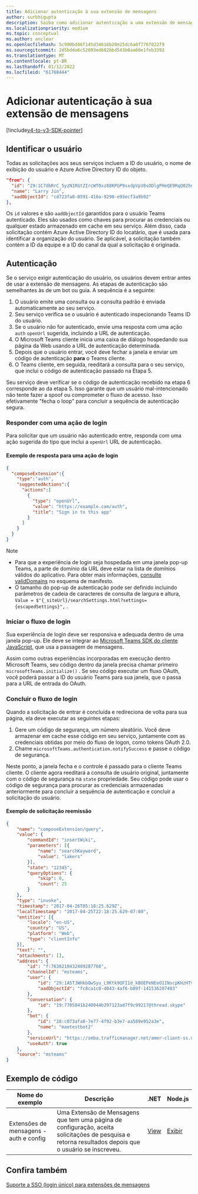 ```yaml
---
title: Adicionar autenticação à sua extensão de mensagens
author: surbhigupta
description: Saiba como adicionar autenticação a uma extensão de mensagens usando exemplos de código e exemplos
ms.localizationpriority: medium
ms.topic: conceptual
ms.author: anclear
ms.openlocfilehash: 5c990bd46f145d34616b20e25dc6a0f776f022f9
ms.sourcegitcommit: 2d5bdda6c52693ed682bbd543b0aa66e1feb3392
ms.translationtype: MT
ms.contentlocale: pt-BR
ms.lasthandoff: 01/12/2022
ms.locfileid: "61768444"
---
```

# <a name="add-authentication-to-your-messaging-extension"></a>Adicionar autenticação à sua extensão de mensagens

[!include[v4-to-v3-SDK-pointer](~/includes/v4-to-v3-pointer-me.md)]

## <a name="identify-the-user"></a>Identificar o usuário

Todas as solicitações aos seus serviços incluem a ID do usuário, o nome de exibição do usuário e Azure Active Directory ID do objeto.

```json
"from": {
  "id": "29:1C7dbRrC_5yzN1RGtZIrcWT0xz88KPGP9sxdpVpV8sODlgPHeQE9RqQ02hnpuKzy6zZ-AaZx6swUOMj_Dsdse3TQ4sIaeebbFBF-VgjJy_nY",
  "name": "Larry Jin",
  "aadObjectId": "cd723fa0-0591-416a-9290-e93ecf3a9b92"
},
```

Os `id` valores e são `aadObjectId` garantidos para o usuário Teams autenticado. Eles são usados como chaves para procurar as credenciais ou qualquer estado armazenado em cache em seu serviço. Além disso, cada solicitação contém Azure Active Directory ID do locatário, que é usada para identificar a organização do usuário. Se aplicável, a solicitação também contém a ID da equipe e a ID do canal da qual a solicitação é originada.

## <a name="authentication"></a>Autenticação

Se o serviço exigir autenticação do usuário, os usuários devem entrar antes de usar a extensão de mensagens. As etapas de autenticação são semelhantes às de um bot ou guia. A sequência é a seguinte:

1. O usuário emite uma consulta ou a consulta padrão é enviada automaticamente ao seu serviço.
1. Seu serviço verifica se o usuário é autenticado inspecionando Teams ID do usuário.
1. Se o usuário não for autenticado, envie uma resposta com uma ação `auth` `openUrl` sugerida, incluindo a URL de autenticação.
1. O Microsoft Teams cliente inicia uma caixa de diálogo hospedando sua página da Web usando a URL de autenticação determinada.
1. Depois que o usuário entrar, você deve fechar a janela e enviar um código de autenticação **para** o Teams cliente.
1. O Teams cliente, em seguida, reeditará a consulta para o seu serviço, que inclui o código de autenticação passado na Etapa 5.

Seu serviço deve verificar se o código de autenticação recebido na etapa 6 corresponde ao da etapa 5. Isso garante que um usuário mal-intencionado não tente fazer a spoof ou comprometer o fluxo de acesso. Isso efetivamente "fecha o loop" para concluir a sequência de autenticação segura.

### <a name="respond-with-a-sign-in-action"></a>Responder com uma ação de login

Para solicitar que um usuário não autenticado entre, responda com uma ação sugerida do tipo que inclui a `openUrl` URL de autenticação.

#### <a name="response-example-for-a-sign-in-action"></a>Exemplo de resposta para uma ação de login

```json
{
  "composeExtension":{
    "type":"auth",
    "suggestedActions":{
      "actions":[
        {
          "type": "openUrl",
          "value": "https://example.com/auth",
          "title": "Sign in to this app"
        }
      ]
    }
  }
}
```

> [!NOTE]
> * Para que a experiência de login seja hospedada em uma janela pop-up Teams, a parte de domínio da URL deve estar na lista de domínios válidos do aplicativo. Para obter mais informações, [consulte validDomains](~/resources/schema/manifest-schema.md#validdomains) no esquema de manifesto.
> * O tamanho do pop-up de autenticação pode ser definido incluindo parâmetros de cadeia de caracteres de consulta de largura e altura, `Value = $"{_siteUrl}/searchSettings.html?settings={escapedSettings}",` .

### <a name="start-the-sign-in-flow"></a>Iniciar o fluxo de login

Sua experiência de login deve ser responsiva e adequada dentro de uma janela pop-up. Ele deve se integrar ao [Microsoft Teams SDK do cliente JavaScript](/javascript/api/overview/msteams-client), que usa a passagem de mensagens.

Assim como outras experiências incorporadas em execução dentro Microsoft Teams, seu código dentro da janela precisa chamar primeiro `microsoftTeams.initialize()` . Se seu código executar um fluxo OAuth, você poderá passar a ID do usuário Teams para sua janela, que o passa para a URL de entrada do OAuth.

### <a name="complete-the-sign-in-flow"></a>Concluir o fluxo de login

Quando a solicitação de entrar é concluída e redireciona de volta para sua página, ela deve executar as seguintes etapas:

1. Gere um código de segurança, um número aleatório. Você deve armazenar em cache esse código em seu serviço, juntamente com as credenciais obtidas por meio do fluxo de logon, como tokens OAuth 2.0.
1. Chame `microsoftTeams.authentication.notifySuccess` e passe o código de segurança.

Neste ponto, a janela fecha e o controle é passado para o cliente Teams cliente. O cliente agora reeditará a consulta de usuário original, juntamente com o código de segurança na `state` propriedade. Seu código pode usar o código de segurança para procurar as credenciais armazenadas anteriormente para concluir a sequência de autenticação e concluir a solicitação do usuário.

#### <a name="reissued-request-example"></a>Exemplo de solicitação reemissão

```json
{
    "name": "composeExtension/query",
    "value": {
        "commandId": "insertWiki",
        "parameters": [{
            "name": "searchKeyword",
            "value": "lakers"
        }],
        "state": "12345",
        "queryOptions": {
            "skip": 0,
            "count": 25
        }
    },
    "type": "invoke",
    "timestamp": "2017-04-26T05:18:25.629Z",
    "localTimestamp": "2017-04-25T22:18:25.629-07:00",
    "entities": [{
        "locale": "en-US",
        "country": "US",
        "platform": "Web",
        "type": "clientInfo"
    }],
    "text": "",
    "attachments": [],
    "address": {
        "id": "f:7638210432489287768",
        "channelId": "msteams",
        "user": {
            "id": "29:1A5TJWHkbOwSyu_L9Ktk9QFI1d_kBOEPeNEeO1INscpKHzHTvWfiau5AX_6y3SuiOby-r73dzHJ17HipUWqGPgw",
            "aadObjectId": "fc8ca1c0-d043-4af6-b09f-141536207403"
        },
        "conversation": {
            "id": "19:7705841b240044b297123ad7f9c99217@thread.skype"
        },
        "bot": {
            "id": "28:c073afa8-7e77-4f92-b3e7-aa589e952a3e",
            "name": "maotestbot2"
        },
        "serviceUrl": "https://smba.trafficmanager.net/amer-client-ss.msg/",
        "useAuth": true
    },
    "source": "msteams"
}
```

## <a name="code-sample"></a>Exemplo de código
|**Nome do exemplo** | **Descrição** |**.NET** | **Node.js**|
|----------------|-----------------|--------------|----------------|
|Extensões de mensagens - auth e config | Uma Extensão de Mensagens que tem uma página de configuração, aceita solicitações de pesquisa e retorna resultados depois que o usuário se inscreveu. |[View](https://github.com/microsoft/BotBuilder-Samples/tree/main/samples/csharp_dotnetcore/52.teams-messaging-extensions-search-auth-config)|[Exibir](https://github.com/microsoft/BotBuilder-Samples/blob/main/samples/javascript_nodejs/52.teams-messaging-extensions-search-auth-config)| 

## <a name="see-also"></a>Confira também

[Suporte a SSO (login único) para extensões de mensagens](~/messaging-extensions/how-to/enable-sso-auth-me.md)
